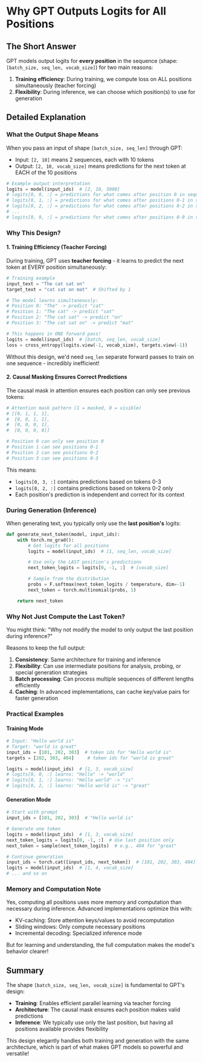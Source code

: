 # Why GPT Outputs Logits for All Positions

## The Short Answer

GPT models output logits for **every position** in the sequence (shape: `[batch_size, seq_len, vocab_size]`) for two main reasons:

1. **Training efficiency**: During training, we compute loss on ALL positions simultaneously (teacher forcing)
2. **Flexibility**: During inference, we can choose which position(s) to use for generation

## Detailed Explanation

### What the Output Shape Means

When you pass an input of shape `[batch_size, seq_len]` through GPT:

- Input: `[2, 10]` means 2 sequences, each with 10 tokens
- Output: `[2, 10, vocab_size]` means predictions for the next token at EACH of the 10 positions

```python
# Example output interpretation
logits = model(input_ids)  # [2, 10, 5000]
# logits[0, 0, :] = predictions for what comes after position 0 in sequence 0
# logits[0, 1, :] = predictions for what comes after positions 0-1 in sequence 0
# logits[0, 2, :] = predictions for what comes after positions 0-2 in sequence 0
# ...
# logits[0, 9, :] = predictions for what comes after positions 0-9 in sequence 0
```

### Why This Design?

#### 1. Training Efficiency (Teacher Forcing)

During training, GPT uses **teacher forcing** - it learns to predict the next token at EVERY position simultaneously:

```python
# Training example
input_text = "The cat sat on"
target_text = "cat sat on mat"  # Shifted by 1

# The model learns simultaneously:
# Position 0: "The" -> predict "cat"
# Position 1: "The cat" -> predict "sat"
# Position 2: "The cat sat" -> predict "on"
# Position 3: "The cat sat on" -> predict "mat"

# This happens in ONE forward pass!
logits = model(input_ids)  # [batch, seq_len, vocab_size]
loss = cross_entropy(logits.view(-1, vocab_size), targets.view(-1))
```

Without this design, we'd need `seq_len` separate forward passes to train on one sequence - incredibly inefficient!

#### 2. Causal Masking Ensures Correct Predictions

The causal mask in attention ensures each position can only see previous tokens:

```python
# Attention mask pattern (1 = masked, 0 = visible)
# [[0, 1, 1, 1],
#  [0, 0, 1, 1],
#  [0, 0, 0, 1],
#  [0, 0, 0, 0]]

# Position 0 can only see position 0
# Position 1 can see positions 0-1
# Position 2 can see positions 0-2
# Position 3 can see positions 0-3
```

This means:

- `logits[0, 3, :]` contains predictions based on tokens 0-3
- `logits[0, 2, :]` contains predictions based on tokens 0-2 only
- Each position's prediction is independent and correct for its context

### During Generation (Inference)

When generating text, you typically only use the **last position's** logits:

```python
def generate_next_token(model, input_ids):
    with torch.no_grad():
        # Get logits for all positions
        logits = model(input_ids)  # [1, seq_len, vocab_size]

        # Use only the LAST position's predictions
        next_token_logits = logits[0, -1, :]  # [vocab_size]

        # Sample from the distribution
        probs = F.softmax(next_token_logits / temperature, dim=-1)
        next_token = torch.multinomial(probs, 1)

    return next_token
```

### Why Not Just Compute the Last Token?

You might think: "Why not modify the model to only output the last position during inference?"

Reasons to keep the full output:

1. **Consistency**: Same architecture for training and inference
2. **Flexibility**: Can use intermediate positions for analysis, probing, or special generation strategies
3. **Batch processing**: Can process multiple sequences of different lengths efficiently
4. **Caching**: In advanced implementations, can cache key/value pairs for faster generation

### Practical Examples

#### Training Mode

```python
# Input: "Hello world is"
# Target: "world is great"
input_ids = [101, 202, 303]  # token ids for "Hello world is"
targets = [202, 303, 404]     # token ids for "world is great"

logits = model(input_ids)  # [1, 3, vocab_size]
# logits[0, 0, :] learns: "Hello" -> "world"
# logits[0, 1, :] learns: "Hello world" -> "is"
# logits[0, 2, :] learns: "Hello world is" -> "great"
```

#### Generation Mode

```python
# Start with prompt
input_ids = [101, 202, 303]  # "Hello world is"

# Generate one token
logits = model(input_ids)  # [1, 3, vocab_size]
next_token_logits = logits[0, -1, :]  # Use last position only
next_token = sample(next_token_logits)  # e.g., 404 for "great"

# Continue generation
input_ids = torch.cat([input_ids, next_token])  # [101, 202, 303, 404]
logits = model(input_ids)  # [1, 4, vocab_size]
# ... and so on
```

### Memory and Computation Note

Yes, computing all positions uses more memory and computation than necessary during inference. Advanced implementations optimize this with:

- KV-caching: Store attention keys/values to avoid recomputation
- Sliding windows: Only compute necessary positions
- Incremental decoding: Specialized inference mode

But for learning and understanding, the full computation makes the model's behavior clearer!

## Summary

The shape `[batch_size, seq_len, vocab_size]` is fundamental to GPT's design:

- **Training**: Enables efficient parallel learning via teacher forcing
- **Architecture**: The causal mask ensures each position makes valid predictions
- **Inference**: We typically use only the last position, but having all positions available provides flexibility

This design elegantly handles both training and generation with the same architecture, which is part of what makes GPT models so powerful and versatile!
